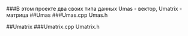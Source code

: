 ###В этом проекте два своих типа данных Umas - вектор, Umatrix - матрица
##Umas
###Umas.cpp Umas.h

##Umatrix
###Umatrix.cpp Umatrix.h
